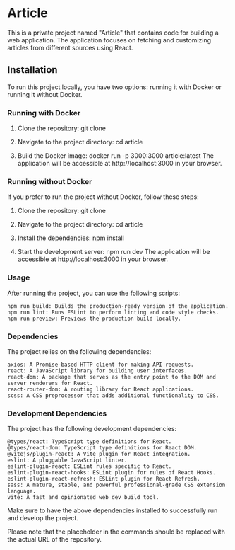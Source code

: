 # Article

This is a private project named "Article" that contains code for building a web application. The application focuses on fetching and customizing articles from different sources using React.

## Installation

To run this project locally, you have two options: running it with Docker or running it without Docker.

### Running with Docker

1. Clone the repository:
git clone <repository-url>

2. Navigate to the project directory:
cd article

3. Build the Docker image:
docker run -p 3000:3000 article:latest
The application will be accessible at http://localhost:3000 in your browser.


### Running without Docker
If you prefer to run the project without Docker, follow these steps:

1. Clone the repository:
git clone <repository-url>

2. Navigate to the project directory:
cd article

3. Install the dependencies:
npm install

4. Start the development server:
npm run dev
The application will be accessible at http://localhost:3000 in your browser.


### Usage
After running the project, you can use the following scripts:

    npm run build: Builds the production-ready version of the application.
    npm run lint: Runs ESLint to perform linting and code style checks.
    npm run preview: Previews the production build locally.

### Dependencies
The project relies on the following dependencies:

    axios: A Promise-based HTTP client for making API requests.
    react: A JavaScript library for building user interfaces.
    react-dom: A package that serves as the entry point to the DOM and server renderers for React.
    react-router-dom: A routing library for React applications.
    scss: A CSS preprocessor that adds additional functionality to CSS.


### Development Dependencies
The project has the following development dependencies:

    @types/react: TypeScript type definitions for React.
    @types/react-dom: TypeScript type definitions for React DOM.
    @vitejs/plugin-react: A Vite plugin for React integration.
    eslint: A pluggable JavaScript linter.
    eslint-plugin-react: ESLint rules specific to React.
    eslint-plugin-react-hooks: ESLint plugin for rules of React Hooks.
    eslint-plugin-react-refresh: ESLint plugin for React Refresh.
    sass: A mature, stable, and powerful professional-grade CSS extension language.
    vite: A fast and opinionated web dev build tool.


Make sure to have the above dependencies installed to successfully run and develop the project.

Please note that the <repository-url> placeholder in the commands should be replaced with the actual URL of the repository.